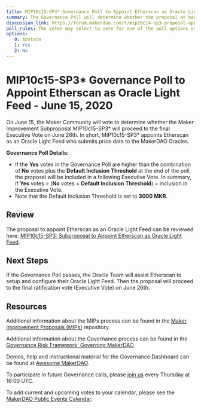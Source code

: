 ```yaml
---
title: MIP10c15-SP3* Governance Poll to Appoint Etherscan as Oracle Light Feed - June 15, 2020
summary: The Governance Poll will determine whether the proposal at hand will proceed to next week's Executive Vote. 
discussion_link: https://forum.makerdao.com/t/mip10c14-sp3-proposal-appoint-etherscan-as-light-feed/2798/3
poll_rules: The voter may select to vote for one of the poll options or they may elect to abstain from the poll entirely
options:
   0: Abstain
   1: Yes
   2: No
---
```

# MIP10c15-SP3* Governance Poll to Appoint Etherscan as Oracle Light Feed - June 15, 2020

On June 15, the Maker Community will vote to determine whether the Maker Improvement Subproposal MIP10c15-SP3* will proceed to the final Executive Vote on June 26th. In short, MIP10c15-SP3* appoints Etherscan as an Oracle Light Feed who submits price data to the MakerDAO Oracles.

**Governance Poll Details:**

- If the **Yes** votes in the Governance Poll are higher than the combination of **No** votes plus the **Default Inclusion Threshold** at the end of the poll, the proposal will be included in a following Executive Vote. In summary, if **Yes** votes > (**No** votes + **Default Inclusion Threshold**) = inclusion in the Executive Vote.
- Note that the Default Inclusion Threshold is set to **3000 MKR**.

## Review

The proposal to appoint Etherscan as an Oracle Light Feed can be reviewed here: [MIP10c15-SP3: Subproposal to Appoint Etherscan as Oracle Light Feed](https://forum.makerdao.com/t/mip10c14-sp3-proposal-appoint-etherscan-as-light-feed/2798/3).

## Next Steps

If the Governance Poll passes, the Oracle Team will assist Etherscan to setup and configure their Oracle Light Feed. Then the proposal will proceed to the final ratification vote (Executive Vote) on June 26th.


## Resources

Additional information about the MIPs process can be found in the [Maker Improvement Proposals (MIPs)](https://github.com/makerdao/mips) repository.

Additional information about the Governance process can be found in the [Governance Risk Framework: Governing MakerDAO](https://community-development.makerdao.com/governance/governance-risk-framework)

Demos, help and instructional material for the Governance Dashboard can be found at [Awesome MakerDAO](https://awesome.makerdao.com/#voting).

To participate in future Governance calls, please [join us](https://community-development.makerdao.com/governance/governance-and-risk-meetings) every Thursday at 16:00 UTC.

To add current and upcoming votes to your calendar, please see the [MakerDAO Public Events Calendar](https://calendar.google.com/calendar/embed?src=makerdao.com_3efhm2ghipksegl009ktniomdk%40group.calendar.google.com&ctz=America%2FLos_Angeles).